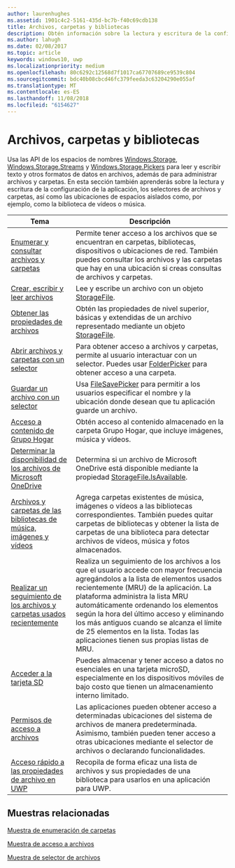 ```yaml
---
author: laurenhughes
ms.assetid: 1901c4c2-5161-435d-bc7b-f40c69cdb138
title: Archivos, carpetas y bibliotecas
description: Obtén información sobre la lectura y escritura de la configuración de la aplicación, los selectores de archivos y carpetas y las ubicaciones de espacios aislados como, por ejemplo, la biblioteca de vídeos y música.
ms.author: lahugh
ms.date: 02/08/2017
ms.topic: article
keywords: windows10, uwp
ms.localizationpriority: medium
ms.openlocfilehash: 80c6292c12568d7f1017ca67707689ce9539c804
ms.sourcegitcommit: bdc40b08cbcd46fc379feeda3c63204290e055af
ms.translationtype: MT
ms.contentlocale: es-ES
ms.lasthandoff: 11/08/2018
ms.locfileid: "6154627"
---
```

 # <a name="files-folders-and-libraries"></a>Archivos, carpetas y bibliotecas


Usa las API de los espacios de nombres [Windows.Storage](https://msdn.microsoft.com/library/windows/apps/br227346), [Windows.Storage.Streams](https://msdn.microsoft.com/library/windows/apps/br241791) y [Windows.Storage.Pickers](https://msdn.microsoft.com/library/windows/apps/br207928) para leer y escribir texto y otros formatos de datos en archivos, además de para administrar archivos y carpetas. En esta sección también aprenderás sobre la lectura y escritura de la configuración de la aplicación, los selectores de archivos y carpetas, así como las ubicaciones de espacios aislados como, por ejemplo, como la biblioteca de vídeos o música.

| Tema | Descripción  |
|-------|--------------|
| [Enumerar y consultar archivos y carpetas](quickstart-listing-files-and-folders.md) | Permite tener acceso a los archivos que se encuentran en carpetas, bibliotecas, dispositivos o ubicaciones de red. También puedes consultar los archivos y las carpetas que hay en una ubicación si creas consultas de archivos y carpetas. |
| [Crear, escribir y leer archivos](quickstart-reading-and-writing-files.md) | Lee y escribe un archivo con un objeto [StorageFile](https://msdn.microsoft.com/library/windows/apps/br227171). |
| [Obtener las propiedades de archivos](quickstart-getting-file-properties.md) | Obtén las propiedades de nivel superior, básicas y extendidas de un archivo representado mediante un objeto [StorageFile](https://msdn.microsoft.com/library/windows/apps/br227171). |
| [Abrir archivos y carpetas con un selector](quickstart-using-file-and-folder-pickers.md) | Para obtener acceso a archivos y carpetas, permite al usuario interactuar con un selector. Puedes usar [FolderPicker](https://msdn.microsoft.com/library/windows/apps/br207881) para obtener acceso a una carpeta. |
| [Guardar un archivo con un selector](quickstart-save-a-file-with-a-picker.md) | Usa [FileSavePicker](https://msdn.microsoft.com/library/windows/apps/br207871) para permitir a los usuarios especificar el nombre y la ubicación donde desean que tu aplicación guarde un archivo. |
| [Acceso a contenido de Grupo Hogar](quickstart-accessing-homegroup-content.md) | Obtén acceso al contenido almacenado en la carpeta Grupo Hogar, que incluye imágenes, música y vídeos. |
| [Determinar la disponibilidad de los archivos de Microsoft OneDrive](quickstart-determining-availability-of-microsoft-onedrive-files.md) | Determina si un archivo de Microsoft OneDrive está disponible mediante la propiedad [StorageFile.IsAvailable](https://msdn.microsoft.com/library/windows/apps/windows.storage.storagefile.isavailable.aspx). |
| [Archivos y carpetas de las bibliotecas de música, imágenes y vídeos](quickstart-managing-folders-in-the-music-pictures-and-videos-libraries.md) | Agrega carpetas existentes de música, imágenes o vídeos a las bibliotecas correspondientes. También puedes quitar carpetas de bibliotecas y obtener la lista de carpetas de una biblioteca para detectar archivos de vídeos, música y fotos almacenados. |
| [Realizar un seguimiento de los archivos y carpetas usados recientemente](how-to-track-recently-used-files-and-folders.md) | Realiza un seguimiento de los archivos a los que el usuario accede con mayor frecuencia agregándolos a la lista de elementos usados recientemente (MRU) de la aplicación. La plataforma administra la lista MRU automáticamente ordenando los elementos según la hora del último acceso y eliminando los más antiguos cuando se alcanza el límite de 25 elementos en la lista. Todas las aplicaciones tienen sus propias listas de MRU. |
| [Acceder a la tarjeta SD](access-the-sd-card.md) | Puedes almacenar y tener acceso a datos no esenciales en una tarjeta microSD, especialmente en los dispositivos móviles de bajo costo que tienen un almacenamiento interno limitado. |
| [Permisos de acceso a archivos](file-access-permissions.md) | Las aplicaciones pueden obtener acceso a determinadas ubicaciones del sistema de archivos de manera predeterminada. Asimismo, también pueden tener acceso a otras ubicaciones mediante el selector de archivos o declarando funcionalidades. |
| [Acceso rápido a las propiedades de archivo en UWP](fast-file-properties.md) | Recopila de forma eficaz una lista de archivos y sus propiedades de una biblioteca para usarlos en una aplicación para UWP. |

## <a name="related-samples"></a>Muestras relacionadas
[Muestra de enumeración de carpetas](http://go.microsoft.com/fwlink/p/?linkid=619993)

[Muestra de acceso a archivos](http://go.microsoft.com/fwlink/p/?linkid=619995)

[Muestra de selector de archivos](http://go.microsoft.com/fwlink/p/?linkid=619994)
 

 
